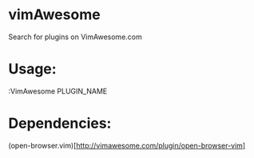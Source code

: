 # vimAwesome

Search for plugins on VimAwesome.com

Usage: 
==
:VimAwesome PLUGIN_NAME

Dependencies:
==
(open-browser.vim)[http://vimawesome.com/plugin/open-browser-vim]

   
